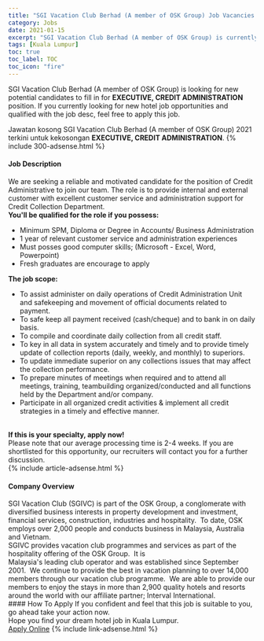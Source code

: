 ```yaml
---
title: "SGI Vacation Club Berhad (A member of OSK Group) Job Vacancies 2021 - EXECUTIVE, CREDIT ADMINISTRATION" 
category: Jobs 
date: 2021-01-15 
excerpt: "SGI Vacation Club Berhad (A member of OSK Group) is currently looking for suitable person to fill in the EXECUTIVE, CREDIT ADMINISTRATION which positioned at Kuala Lumpur" 
tags: [Kuala Lumpur] 
toc: true 
toc_label: TOC 
toc_icon: "fire" 
--- 
```


<p>SGI Vacation Club Berhad (A member of OSK Group) is looking for new potential candidates to fill in for <b>EXECUTIVE, CREDIT ADMINISTRATION</b> position. If you currently looking for new hotel job opportunities and qualified with the job desc, feel free to apply this job.
</p>Jawatan kosong SGI Vacation Club Berhad (A member of OSK Group) 2021 terkini untuk kekosongan <b>EXECUTIVE, CREDIT ADMINISTRATION</b>. 
{% include 300-adsense.html %} 
<div><div><h4>Job Description</h4></div><div><div><span><div><div>We are seeking a reliable and motivated candidate for the position of Credit Administrative to join our team. The role is to provide internal and external customer with excellent customer service and administration support for Credit Collection Department.</div><div><strong>You'll be qualified for the role if you possess:</strong></div><ul><li>Minimum SPM, Diploma or Degree in Accounts/ Business Administration</li><li>1 year of relevant&#160;customer service and administration experiences</li><li>Must posses good computer skills; (Microsoft - Excel, Word, Powerpoint)</li><li>Fresh graduates are encourage to apply</li></ul><div><strong>The job scope:</strong></div><ul><li>To assist administer on daily operations of Credit Administration Unit and safekeeping and movement of official documents related to payment.</li><li>To safe keep all payment received (cash/cheque) and to bank in on daily basis.</li><li>To compile and coordinate daily collection from all credit staff.</li><li>To key in all data in system accurately and timely and to provide timely update of collection reports (daily, weekly, and monthly) to superiors.</li><li>To update immediate superior on any collections issues that may affect the collection performance.</li><li>To prepare minutes of meetings when required and to attend all meetings, training, teambuilding organized/conducted and all functions held by the Department and/or company.</li><li>Participate in all organized credit activities &amp; implement all credit strategies in a timely and effective manner.<br>&#160;</li></ul><div><strong>If this is your specialty, apply now!</strong></div><div>Please note that our average processing time is 2-4 weeks. If you are shortlisted for this opportunity, our recruiters will contact you for a further discussion.</div></div></span></div></div></div> 
{% include article-adsense.html %} 
<div><div><h4>Company Overview</h4></div><div><div><span><div><div>
	SGI Vacation Club (SGIVC) is part of the OSK Group, a conglomerate with diversified business interests in property development and investment, financial services, construction, industries and hospitality.&#160; To date, OSK employs over 2,000 people and conducts business in Malaysia, Australia and Vietnam.</div>
<div>
	SGIVC provides vacation club programmes and services as part of the hospitality offering of the OSK Group.&#160; It is</div>
<div>
	Malaysia's leading club operator and was established since September 2001.&#160; We continue to provide the best in vacation planning to over 14,000 members through our vacation club programme.&#160; We are able to provide our members to enjoy the stays in more than 2,900 quality hotels and resorts around the world with our affiliate partner; Interval International.</div></div></span></div></div></div> 
#### How To Apply 
If you confident and feel that this job is suitable to you, go ahead take your action now. <br/> 
Hope you find your dream hotel job in Kuala Lumpur. <br/> 
<a href="https://www.jobstreet.com.my/en/job/executive-credit-administration-4464459?jobId=jobstreet-my-job-4464459&sectionRank=3&token=0~4637322f-c768-4c21-bf96-5f12bdf08aef&fr=SRP%20View%20In%20New%20Ta" class="btn btn--info" target="_blank" rel="nofollow noopenner">Apply Online</a> 
{% include link-adsense.html %} 